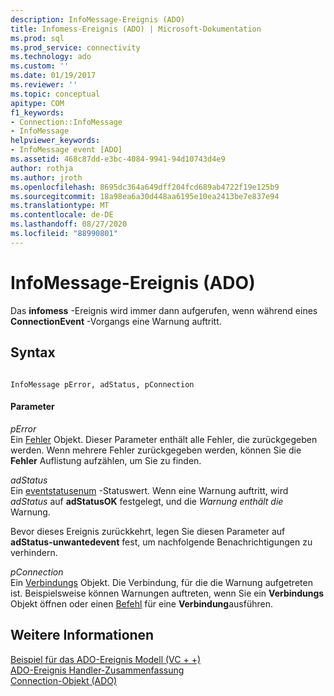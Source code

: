 ```yaml
---
description: InfoMessage-Ereignis (ADO)
title: Infomess-Ereignis (ADO) | Microsoft-Dokumentation
ms.prod: sql
ms.prod_service: connectivity
ms.technology: ado
ms.custom: ''
ms.date: 01/19/2017
ms.reviewer: ''
ms.topic: conceptual
apitype: COM
f1_keywords:
- Connection::InfoMessage
- InfoMessage
helpviewer_keywords:
- InfoMessage event [ADO]
ms.assetid: 468c87dd-e3bc-4084-9941-94d10743d4e9
author: rothja
ms.author: jroth
ms.openlocfilehash: 8695dc364a649dff204fcd689ab4722f19e125b9
ms.sourcegitcommit: 18a98ea6a30d448aa6195e10ea2413be7e837e94
ms.translationtype: MT
ms.contentlocale: de-DE
ms.lasthandoff: 08/27/2020
ms.locfileid: "88990801"
---
```

# <a name="infomessage-event-ado"></a>InfoMessage-Ereignis (ADO)
Das **infomess** -Ereignis wird immer dann aufgerufen, wenn während eines **ConnectionEvent** -Vorgangs eine Warnung auftritt.  
  
## <a name="syntax"></a>Syntax  
  
```  
  
InfoMessage pError, adStatus, pConnection  
```  
  
#### <a name="parameters"></a>Parameter  
 *pError*  
 Ein [Fehler](./error-object.md) Objekt. Dieser Parameter enthält alle Fehler, die zurückgegeben werden. Wenn mehrere Fehler zurückgegeben werden, können Sie die **Fehler** Auflistung aufzählen, um Sie zu finden.  
  
 *adStatus*  
 Ein [eventstatusenum](./eventstatusenum.md) -Statuswert. Wenn eine Warnung auftritt, wird *adStatus* auf **adStatusOK** festgelegt, und die *Warnung enthält die* Warnung.  
  
 Bevor dieses Ereignis zurückkehrt, legen Sie diesen Parameter auf **adStatus-unwantedevent** fest, um nachfolgende Benachrichtigungen zu verhindern.  
  
 *pConnection*  
 Ein [Verbindungs](./connection-object-ado.md) Objekt. Die Verbindung, für die die Warnung aufgetreten ist. Beispielsweise können Warnungen auftreten, wenn Sie ein **Verbindungs** Objekt öffnen oder einen [Befehl](./command-object-ado.md) für eine **Verbindung**ausführen.  
  
## <a name="see-also"></a>Weitere Informationen  
 [Beispiel für das ADO-Ereignis Modell (VC + +)](./ado-events-model-example-vc.md)   
 [ADO-Ereignis Handler-Zusammenfassung](../../guide/data/ado-event-handler-summary.md)   
 [Connection-Objekt (ADO)](./connection-object-ado.md)
